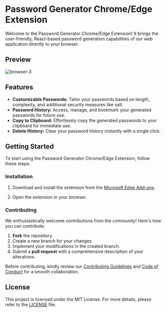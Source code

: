 # Password Generator Chrome/Edge Extension

Welcome to the Password Generator Chrome/Edge Extension! It brings the user-friendly, React-based password generation capabilities of our web application directly to your browser.

## Preview

![browser-3](https://github.com/0ME9A/password_x/assets/83957658/0f5cf73c-04f5-45dc-9eb3-775b97f22e88)


## Features

- **Customizable Passwords:** Tailor your passwords based on length, complexity, and additional security measures like salt.
- **Password History:** Access, manage, and bookmark your generated passwords for future use.
- **Copy to Clipboard:** Effortlessly copy the generated passwords to your clipboard for immediate use.
- **Delete History:** Clear your password history instantly with a single click.

## Getting Started

To start using the Password Generator Chrome/Edge Extension, follow these steps:

### Installation

1. Download and install the extension from the [Microsoft Edge Add-ons](https://microsoftedge.microsoft.com/addons/detail/password-generator/hpjolhalbfgbjbinhpbbbdfjackpbcnf).

2. Open the extension in your browser.

### Contributing

We enthusiastically welcome contributions from the community! Here's how you can contribute:

1. **Fork** the repository.
2. Create a new branch for your changes.
3. Implement your modifications in the created branch.
4. Submit a **pull request** with a comprehensive description of your alterations.

Before contributing, kindly review our [Contributing Guidelines](CONTRIBUTING.md) and [Code of Conduct](CODE_OF_CONDUCT.md) for a smooth collaboration.

## License

This project is licensed under the MIT License. For more details, please refer to the [LICENSE](LICENSE) file.

